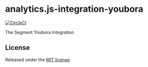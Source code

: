 # analytics.js-integration-youbora

[![CircleCI](https://circleci.com/gh/segment-integrations/integration-marketo.svg?style=shield&circle-token=0aa68d09e8580056ed9cfd3ee7665aa73aa4a2f8)](https://circleci.com/gh/segment-integrations/analytics.js-integration-youbora)

The Segment Youbora Integration

## License

Released under the [MIT license](LICENSE).
